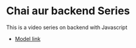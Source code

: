 # Chai aur backend Series

This is a video series on backend with Javascript

- [Model link](https://app.eraser.io/workspace/YtPqZ...)